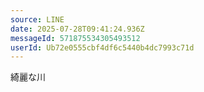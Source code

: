 ```yaml
---
source: LINE
date: 2025-07-28T09:41:24.936Z
messageId: 571875534305493512
userId: Ub72e0555cbf4df6c5440b4dc7993c71d
---
```


綺麗な川
